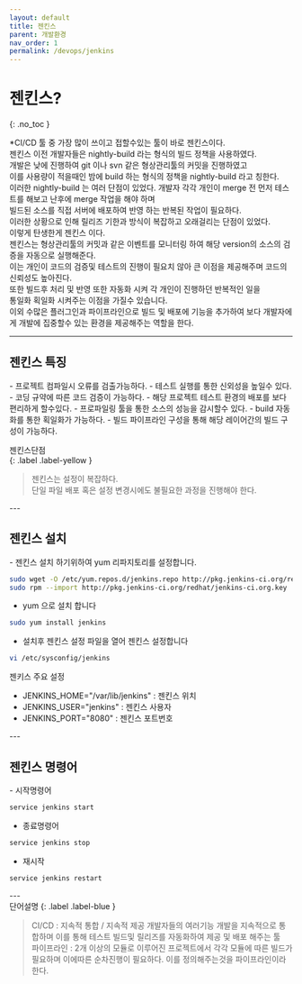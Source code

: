```yaml
---
layout: default
title: 젠킨스
parent: 개발환경
nav_order: 1
permalink: /devops/jenkins
---
```


# 젠킨스?
{: .no_toc }

<div class="code-example text-delta" markdown="1">
*CI/CD 툴 중 가장 많이 쓰이고 접할수있는 툴이 바로 젠킨스이다. <br>
젠킨스 이전 개발자들은 nightly-build 라는 형식의 빌드 정책을 사용하였다. <br>
개발은 낮에 진행하여 git 이나 svn 같은 형상관리툴의 커밋을 진행하였고 <br>
이를 사용량이 적을때인 밤에 build 하는 형식의 정책을 nightly-build 라고 칭한다.<br>
이러한 nightly-build 는 여러 단점이 있었다.  개발자 각각 개인이 merge 전 먼저 테스트를 해보고 난후에  merge 작업을 해야 하며<br>
빌드된 소스를 직접 서버에 배포하여 반영 하는 반복된 작업이 필요하다.<br>
이러한 상황으로 인해 릴리즈 기한과 방식이 복잡하고 오래걸리는 단점이 있었다.<br>
이렇게 탄생한게 젠킨스 이다.<br>
젠킨스는 형상관리툴의 커밋과 같은 이벤트를 모니터링 하여 해당 version의 소스의 검증을 자동으로 실행해준다.<br>
이는 개인이 코드의 검증및 테스트의 진행이 필요치 않아 큰 이점을 제공해주며 코드의 신뢰성도 높아진다.<br>
또한 빌드후 처리 및  반영 또한 자동화 시켜 각 개인이 진행하던 반복적인 일을 <br>
통일화 획일화 시켜주는 이점을 가질수 있습니다.<br>
이외 수많은 플러그인과 파이프라인으로 빌드 및 배포에 기능을 추가하여 보다 개발자에게 개발에 집중할수 있는 환경을 제공해주는 역할을 한다.<br>
</div>

---

## 젠킨스 특징
<div class="code-example text-delta" markdown="1">
- 프로젝트 컴파일시 오류를 검출가능하다.
- 테스트 실행를 통한 신외성을 높일수 있다.
- 코딩 규약에 따른 코드 검증이 가능하다.
- 해당 프로젝트 테스트 환경의 배포를 보다 편리하게 할수있다.
- 프로파일링 툴을 통한 소스의 성능을 감시할수 있다.
- build 자동화를 통한 획일화가 가능하다.
- 빌드 파이프라인 구성을 통해 해당 레이어간의 빌드 구성이 가능하다.

젠킨스단점  
{: .label .label-yellow }
>   젠킨스는 설정이 복잡하다. <br>
>   단일 파일 배포 혹은 설정 변경시에도 불필요한 과정을 진행해야 한다. <br>

</div>
---

## 젠킨스 설치
<div class="code-example text-delta" markdown="1">
- 젠킨스 설치 하기위하여 yum 리파지토리를 설정합니다.

```bash
sudo wget -O /etc/yum.repos.d/jenkins.repo http://pkg.jenkins-ci.org/redhat-stable/jenkins.repo
sudo rpm --import http://pkg.jenkins-ci.org/redhat/jenkins-ci.org.key
```

- yum 으로 설치 합니다

```bash
sudo yum install jenkins
```

- 설치후 젠킨스 설정 파일을 열어 젠킨스 설정합니다

```bash
vi /etc/sysconfig/jenkins
```

젠키스 주요 설정
 - JENKINS_HOME="/var/lib/jenkins"  :  젠킨스 위치
 - JENKINS_USER="jenkins" : 젠킨스 사용자
 - JENKINS_PORT="8080" : 젠킨스 포트번호
</div>
---

## 젠킨스 명령어
<div class="code-example text-delta" markdown="1">
- 시작명령어

```bash
service jenkins start
```

- 종료명령어

```bash
service jenkins stop
```

- 재시작

```bash
service jenkins restart
```
</div>
---
<div class="code-example text-delta" markdown="1">
단어설명  
{: .label .label-blue }

>  CI/CD :  지속적 통합 / 지속적 제공 개발자들의 여러기능 개발을 지속적으로 통합하며 이를 통해 테스트 빌드및 릴리즈를 자동화하여 제공 및 배포 해주는 툴 <br>
>  파이프라인  : 2개 이상의 모듈로 이루어진 프로젝트에서 각각 모듈에 따른 빌드가 필요하며 이에따른 순차진행이 필요하다. 이를 정의해주는것을 파이프라인이라 한다. <br>
</div>